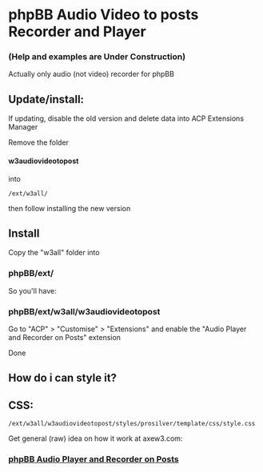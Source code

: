 # phpBB Audio Video to posts Recorder and Player

### (Help and examples are Under Construction)

Actually only audio (not video) recorder for phpBB

## Update/install: 

If updating, disable the old version and delete data into ACP Extensions Manager

Remove the folder 
#### w3audiovideotopost 
into
    
    /ext/w3all/

then follow installing the new version

## Install

Copy the "w3all" folder into 
### phpBB/ext/

So you'll have: 
### phpBB/ext/w3all/w3audiovideotopost

Go to "ACP" > "Customise" > "Extensions" and enable the "Audio Player and Recorder on Posts" extension

Done

## How do i can style it?

## CSS:

    /ext/w3all/w3audiovideotopost/styles/prosilver/template/css/style.css

Get general (raw) idea on how it work at axew3.com:

### [phpBB Audio Player and Recorder on Posts](https://www.axew3.com/w3/forums/viewtopic.php?f=20&t=1628 "phpbb images attachments rotation")

